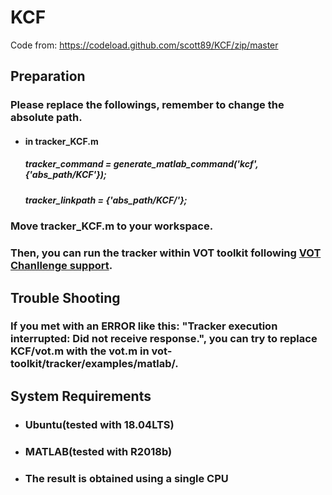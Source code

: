 # KCF

Code from: https://codeload.github.com/scott89/KCF/zip/master



## Preparation

### Please replace the followings, remember to change the absolute path.

- #### in tracker_KCF.m

  ##### tracker_command = generate_matlab_command('kcf', {'abs_path/KCF'});

  ##### tracker_linkpath = {'abs_path/KCF/'};

### Move tracker_KCF.m to your workspace.

### Then, you can run the tracker within VOT toolkit following [VOT Chanllenge support](http://www.votchallenge.net/howto/).



## Trouble Shooting

### If you met with an ERROR like this: "Tracker execution interrupted: Did not receive response.", you can try to replace KCF/vot.m with the vot.m in vot-toolkit/tracker/examples/matlab/.



## System Requirements

- ### Ubuntu(tested with 18.04LTS)

- ### MATLAB(tested with R2018b)

- ### The result is obtained using a single CPU